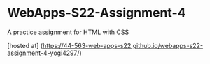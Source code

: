 # WebApps-S22-Assignment-4
A practice assignment for HTML with CSS

[hosted at] (https://44-563-web-apps-s22.github.io/webapps-s22-assignment-4-yogi4297/)
